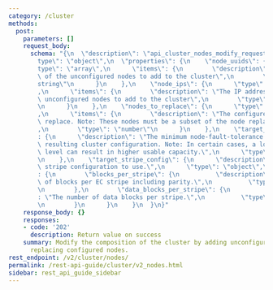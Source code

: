 ```yaml
---
category: /cluster
methods:
  post:
    parameters: []
    request_body:
      schema: "{\n  \"description\": \"api_cluster_nodes_modify_request_v2\",\n  \"\
        type\": \"object\",\n  \"properties\": {\n    \"node_uuids\": {\n      \"\
        type\": \"array\",\n      \"items\": {\n        \"description\": \"The UUIDs\
        \ of the unconfigured nodes to add to the cluster\",\n        \"type\": \"\
        string\"\n      }\n    },\n    \"node_ips\": {\n      \"type\": \"array\"\
        ,\n      \"items\": {\n        \"description\": \"The IP addresses of the\
        \ unconfigured nodes to add to the cluster\",\n        \"type\": \"string\"\
        \n      }\n    },\n    \"nodes_to_replace\": {\n      \"type\": \"array\"\
        ,\n      \"items\": {\n        \"description\": \"The configured nodes to\
        \ replace. Note: These nodes must be a subset of the node replacement plan.\"\
        ,\n        \"type\": \"number\"\n      }\n    },\n    \"target_max_node_failures\"\
        : {\n      \"description\": \"The minimum node-fault-tolerance level for the\
        \ resulting cluster configuration. Note: In certain cases, a lower node-fault-tolerance\
        \ level can result in higher usable capacity.\",\n      \"type\": \"number\"\
        \n    },\n    \"target_stripe_config\": {\n      \"description\": \"The final\
        \ stripe configuration to use.\",\n      \"type\": \"object\",\n      \"properties\"\
        : {\n        \"blocks_per_stripe\": {\n          \"description\": \"Number\
        \ of blocks per EC stripe including parity.\",\n          \"type\": \"number\"\
        \n        },\n        \"data_blocks_per_stripe\": {\n          \"description\"\
        : \"The number of data blocks per stripe.\",\n          \"type\": \"number\"\
        \n        }\n      }\n    }\n  }\n}"
    response_body: {}
    responses:
    - code: '202'
      description: Return value on success
    summary: Modify the composition of the cluster by adding unconfigured nodes or
      replacing configured nodes.
rest_endpoint: /v2/cluster/nodes/
permalink: /rest-api-guide/cluster/v2_nodes.html
sidebar: rest_api_guide_sidebar
---
```

